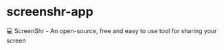 # screenshr-app
:computer: ScreenShr - An open-source, free and easy to use tool for sharing your screen
